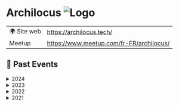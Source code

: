 # Archilocus ![Logo](https://example.com/logo-archilocus.png)

|                                |     |
| ------------------------------ | --- |
| 🌍 Site web                    | https://archilocus.tech/ |
| Meetup | https://www.meetup.com/fr-FR/archilocus/ |

<!-- EVENTS:START -->
## 📆 Past Events

<details>
<summary>2024</summary>

| Date | Event | Location | Link |
|------|--------|----------|------|
| 2024-05-30 18:00 | Archilocus #13 Infrastructure | TBD | https://www.meetup.com/archilocus/events/300879794/ |
| 2024-04-18 20:00 | BOF Archilocus à Devoxx France (présentiel Paris) | TBD | https://www.meetup.com/archilocus/events/300304641/ |
| 2024-03-14 18:00 | Archilocus #12 DDD | Online | https://www.meetup.com/archilocus/events/299358241/ |
</details>

<details>
<summary>2023</summary>

| Date | Event | Location | Link |
|------|--------|----------|------|
| 2023-12-07 18:00 | Archilocus Chez CtrlUp | TBD | https://www.meetup.com/archilocus/events/297556058/ |
| 2023-10-12 18:00 | Archilocus Session #10 - API | Online | https://www.meetup.com/archilocus/events/296530263/ |
| 2023-06-01 18:00 | L'Architecture d'Entreprise dans le Nord et le Sud-Ouest | TBD | https://www.meetup.com/archilocus/events/293545147/ |
| 2023-03-30 17:00 | Archilocus Session #8 | Online | https://www.meetup.com/archilocus/events/291473012/ |
| 2023-01-19 17:45 | Archilocus - Session 7 | TBD | https://www.meetup.com/archilocus/events/290155119/ |
</details>

<details>
<summary>2022</summary>

| Date | Event | Location | Link |
|------|--------|----------|------|
| 2022-10-27 17:30 | L'automne chez Archilocus | Online | https://www.meetup.com/archilocus/events/288769670/ |
| 2022-06-23 18:30 | Un an d'Archilocus | TBD | https://www.meetup.com/archilocus/events/286388725/ |
| 2022-05-19 17:00 | Le printemps d'Archilocus | Online | https://www.meetup.com/archilocus/events/285247943/ |
| 2022-03-10 16:30 | Archilocus online | Online | https://www.meetup.com/archilocus/events/283686786/ |
</details>

<details>
<summary>2021</summary>

| Date | Event | Location | Link |
|------|--------|----------|------|
| 2021-12-02 17:00 | Archilocus #3 en vrai (et online) | TBD | https://www.meetup.com/archilocus/events/280992564/ |
| 2021-09-23 16:00 | Session #2 | Online | https://www.meetup.com/archilocus/events/279048057/ |
| 2021-06-24 14:00 | Archilocus MVP | Online | https://www.meetup.com/archilocus/events/278556971/ |
</details>
<!-- EVENTS:END -->